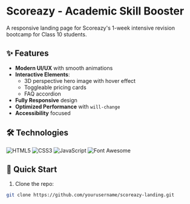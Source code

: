 # Scoreazy - Academic Skill Booster

A responsive landing page for Scoreazy's 1-week intensive revision bootcamp for Class 10 students.

## ✨ Features

- **Modern UI/UX** with smooth animations
- **Interactive Elements**:
  - 3D perspective hero image with hover effect
  - Toggleable pricing cards
  - FAQ accordion
- **Fully Responsive** design
- **Optimized Performance** with `will-change`
- **Accessibility** focused

## 🛠 Technologies

![HTML5](https://img.shields.io/badge/-HTML5-E34F26?logo=html5&logoColor=white)
![CSS3](https://img.shields.io/badge/-CSS3-1572B6?logo=css3&logoColor=white)
![JavaScript](https://img.shields.io/badge/-JavaScript-F7DF1E?logo=javascript&logoColor=black)
![Font Awesome](https://img.shields.io/badge/-Font_Awesome-528DD7?logo=font-awesome&logoColor=white)

## 🚀 Quick Start

1. Clone the repo:
```bash
git clone https://github.com/yourusername/scoreazy-landing.git
